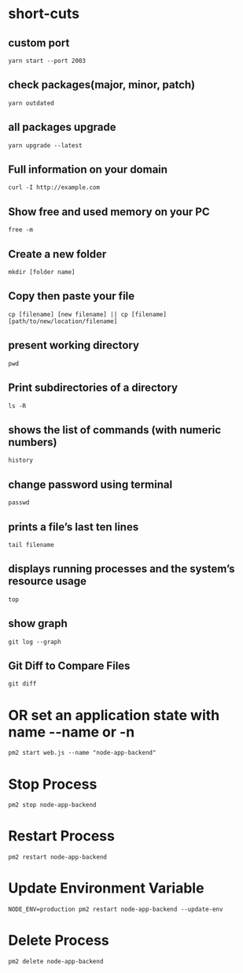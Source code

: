# short-cuts

## custom port
    yarn start --port 2003

## check packages(major, minor, patch)
    yarn outdated

## all packages upgrade
    yarn upgrade --latest

## Full information on your domain
    curl -I http://example.com

## Show free and used memory on your PC 
    free -m

## Create a new folder
    mkdir [folder name]

## Copy then paste your file
    cp [filename] [new filename] || cp [filename] [path/to/new/location/filename]

## present working directory
    pwd

## Print subdirectories of a directory
    ls -R

## shows the list of commands (with numeric numbers)
    history

## change password using terminal
    passwd

## prints a file’s last ten lines
    tail filename

## displays running processes and the system’s resource usage
    top

## show graph 
    git log --graph

## Git Diff to Compare Files
    git diff

# OR set an application state with name --name or -n
    pm2 start web.js --name "node-app-backend"
    
# Stop Process
    pm2 stop node-app-backend

# Restart Process
    pm2 restart node-app-backend

# Update Environment Variable
    NODE_ENV=production pm2 restart node-app-backend --update-env

# Delete Process
    pm2 delete node-app-backend

